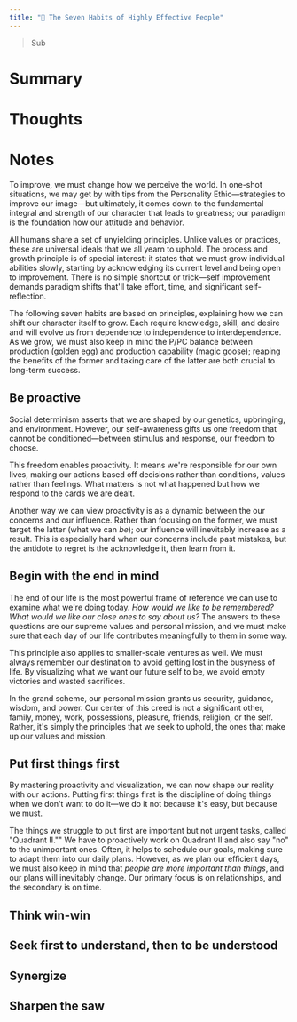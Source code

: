 ```yaml
---
title: "🔑 The Seven Habits of Highly Effective People"
---
```

> Sub

# Summary

# Thoughts

# Notes
To improve, we must change how we perceive the world. In one-shot situations, we may get by with tips from the Personality Ethic—strategies to improve our image—but ultimately, it comes down to the fundamental integral and strength of our character that leads to greatness; our paradigm is the foundation how our attitude and behavior.

All humans share a set of unyielding principles. Unlike values or practices, these are universal ideals that we all yearn to uphold. The process and growth principle is of special interest: it states that we must grow individual abilities slowly, starting by acknowledging its current level and being open to improvement. There is no simple shortcut or trick—self improvement demands paradigm shifts that'll take effort, time, and significant self-reflection.

The following seven habits are based on principles, explaining how we can shift our character itself to grow. Each require knowledge, skill, and desire and will evolve us from dependence to independence to interdependence. As we grow, we must also keep in mind the P/PC balance between production (golden egg) and production capability (magic goose); reaping the benefits of the former and taking care of the latter are both crucial to long-term success.

## Be proactive
Social determinism asserts that we are shaped by our genetics, upbringing, and environment. However, our self-awareness gifts us one freedom that cannot be conditioned—between stimulus and response, our freedom to choose.

This freedom enables proactivity. It means we're responsible for our own lives, making our actions based off decisions rather than conditions, values rather than feelings. What matters is not what happened but how we respond to the cards we are dealt.

Another way we can view proactivity is as a dynamic between the our concerns and our influence. Rather than focusing on the former, we must target the latter (what we can *be*); our influence will inevitably increase as a result. This is especially hard when our concerns include past mistakes, but the antidote to regret is the acknowledge it, then learn from it.

## Begin with the end in mind
The end of our life is the most powerful frame of reference we can use to examine what we're doing today. *How would we like to be remembered? What would we like our close ones to say about us?* The answers to these questions are our supreme values and personal mission, and we must make sure that each day of our life contributes meaningfully to them in some way.

This principle also applies to smaller-scale ventures as well. We must always remember our destination to avoid getting lost in the busyness of life. By visualizing what we want our future self to be, we avoid empty victories and wasted sacrifices.

In the grand scheme, our personal mission grants us security, guidance, wisdom, and power. Our center of this creed is not a significant other, family, money, work, possessions, pleasure, friends, religion, or the self. Rather, it's simply the principles that we seek to uphold, the ones that make up our values and mission.

## Put first things first
By mastering proactivity and visualization, we can now shape our reality with our actions. Putting first things first is the discipline of doing things when we don't want to do it—we do it not because it's easy, but because we must.

The things we struggle to put first are important but not urgent tasks, called "Quadrant II."" We have to proactively work on Quadrant II and also say "no" to the unimportant ones. Often, it helps to schedule our goals, making sure to adapt them into our daily plans. However, as we plan our efficient days, we must also keep in mind that *people are more important than things*, and our plans will inevitably change. Our primary focus is on relationships, and the secondary is on time.

## Think win-win

## Seek first to understand, then to be understood

## Synergize

## Sharpen the saw